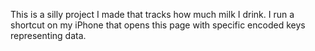 This is a silly project I made that tracks how much milk I drink.
I run a shortcut on my iPhone that opens this page with specific encoded keys representing data.
